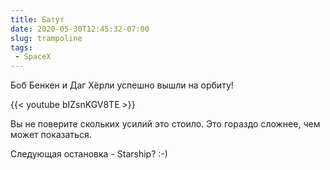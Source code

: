 ```yaml
---
title: Батут
date: 2020-05-30T12:45:32-07:00
slug: trampoline
tags:
 - SpaceX
---
```


Боб Бенкен и Даг Хёрли успешно вышли на орбиту!

{{< youtube bIZsnKGV8TE >}}

Вы не поверите скольких усилий это стоило. Это гораздо сложнее, чем может показаться.

Следующая остановка - Starship? :-)

<!--more-->
